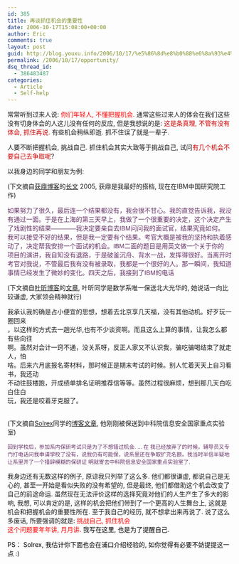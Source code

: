 ```yaml
---
id: 385
title: 再谈抓住机会的重要性
date: 2006-10-17T15:08:00+00:00
author: Eric
comments: true
layout: post
guid: http://blog.youxu.info/2006/10/17/%e5%86%8d%e8%b0%88%e6%8a%93%e4%bd%8f%e6%9c%ba%e4%bc%9a%e7%9a%84%e9%87%8d%e8%a6%81%e6%80%a7/
permalink: /2006/10/17/opportunity/
dsq_thread_id:
  - 386483487
categories:
  - Article
  - Self-help
---
```

常常听到过来人说: <span style="color: #ff0000">你们年轻人, 不懂把握机会.</span> 通常这些过来人的体会在我们这些没有切身体会的人这儿没有任何的反应, 但是我想说的是: <span style="color: #cc0000">这是条真理, 不管有没有体会, 抓住再说. </span>有些机会稍纵即逝. 抓不住误了就是一辈子.

人要不断把握机会, 挑战自己. 抓住机会其实大致等于挑战自己, 试问<span style="color: #cc0000">有几个机会不要自己去争取呢</span>?
  
以我身边的同学和朋友为例:
  
(下文摘自[获鼎博客](http://dean1873.spaces.live.com/)的[长文](http://dean1873.spaces.live.com/blog/cns!9FC9095B3EC1A9E2!139.entry) 2005, 获鼎是我最好的搭档, 现在在IBM中国研究院工作)

<span style="font-size: 85%"></span><span id="ctl02_ctl00_lblPermalink" style="color: #663366; font-family: arial">如果努力了很久，最后连一个结果都没有，我会很不甘心。我的直觉告诉我，我没 有通过一面。于是在上海的第三天早上，我做了一个很重要的决定，这个决定产生了戏剧性的结果————我决定要亲自去IBM问问我的面试官，结果究竟如何。 我可以接受不好的结果，但是我一定要有个结果。考官大概是被我的坚持和执着感动了，决定帮我安排一个面试的机会。IBM二面的题目是用英文做一个关于你的 项目的演讲，我自知没有退路，于是破釜沉舟、背水一战，发挥得很好。当离开时考官对我说，不管最后我有没有被录取，我都是一个很好的人。那一瞬间，我知道 事情已经发生了微妙的变化。四天之后，我接到了IBM的电话</span>

(下文摘自[叶昕博客](http://fibonecei.spaces.live.com/)的[文章](http://fibonecei.spaces.live.com/blog/cns!48DD04065BFBD4DE!815.entry), 叶昕同学是数学系唯一保送北大光华的, 她说话一向比较谦虚, 大家领会精神就行)

<span style="color: #663366; font-size: 85%"></span><span id="BlogViewId">我承认我的确是占小便宜的思想，想着去北京享几天福，没有其他动机。好歹玩一圈回来<br /> ，以这样的方式去一趟光华,也有不少谈资啊。而且这么上算的事情，让我怎么都有些向往<br /> 啊。虽然对会计一窍不通，没关系呀，反正人家又不认识我，骗吃骗喝结束了就走人，怕<br /> 啥。后来六月底报名寄材料，那时候正是期末考试的时候。别人忙着天天上自习看书，我还动<br /> 不动往鼓楼跑，开成绩单排名证明推荐信等等。虽然过程很麻烦，想到那几天白吃白住白<br /> 玩，我还是咬着牙克服了。</p> 

<p>
  </span><span style="color: #3333ff"></span><br /> (下文摘自<a href="http://mu-er.spaces.live.com/">Solrex</a>同学的<a href="http://mu-er.spaces.live.com/blog/cns!ABDFB973439C0A6B!1178.entry">博客文章</a>, 他刚刚被保送到中科院信息安全国家重点实验室)<span style="color: #663366; font-size: 85%"><br /> </span>
</p>

<p style="color: #663366">
  <span style="font-size: 85%">回到学校后，参加系内保研考试只是为了不想错过机会. &#8230; 在 我已经放弃了的时候，辅导员又专门打电话问我申请学校了没有，说我仍有可能保，说系里还在争取扩充名额。我当时半信半疑地让系里开了一个措辞模糊的保研证 明就寄去中科院信息安全国家重点实验室了.</span>
</p>

<p>
  我身边还有无数这样的例子, 原谅我只列举了这么多. 他们都很谦虚, 都说自己是无心的, 甚至一开始是看似失败的没有希望的, 但是最终, 他们都借助这个机会改变了自己的前途命运. 虽然现在无法评价这样的选择究竟对他们的人生产生了多大的影响, 我想, 可以肯定的是, 这样的机会把他们带到了一个更高的人生舞台上, 这就是机会和把握机会的重要性所在. 至于我自己的经历, 就不想拿出来再说了. 说了这么多废话, 所要强调的就是: <span style="color: #ff0000">挑战自己, 抓住机会<br /> 这个问题要年年讲, 月月讲. </span><span style="color: #000000">我写在这里, 也是为了提醒自己. </span>
</p>

<p>
  <span style="color: #000000">PS： Solrex, 我估计你下面也会在浦口介绍经验的, 如你觉得有必要不妨提提这一点 </span>:)
</p>